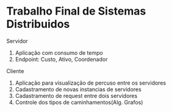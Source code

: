 # Trabalho Final de Sistemas Distribuidos

Servidor
1. Aplicação com consumo de tempo
2. Endpoint: Custo, Ativo, Coordenador

Cliente
1. Aplicação para visualização de percuso entre os servidores
2. Cadastramento de novas instancias de servidores
3. Cadastramento de request entre dois servidores
4. Controle dos tipos de caminhamentos(Alg. Grafos) 